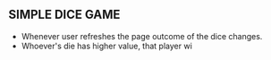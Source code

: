 ## SIMPLE DICE GAME
- Whenever user refreshes the page outcome of the dice changes.
- Whoever's die has higher value, that player wi